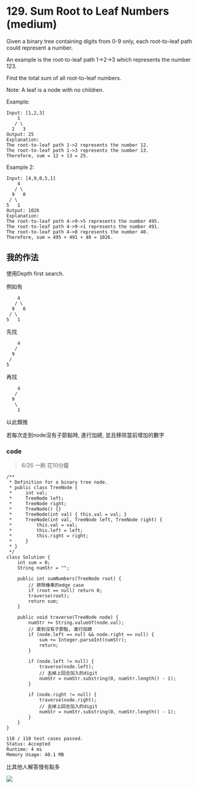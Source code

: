 # 129. Sum Root to Leaf Numbers (medium)

Given a binary tree containing digits from 0-9 only, each root-to-leaf path could represent a number.

An example is the root-to-leaf path 1->2->3 which represents the number 123.

Find the total sum of all root-to-leaf numbers.

Note: A leaf is a node with no children.

Example:
```
Input: [1,2,3]
    1
   / \
  2   3
Output: 25
Explanation:
The root-to-leaf path 1->2 represents the number 12.
The root-to-leaf path 1->3 represents the number 13.
Therefore, sum = 12 + 13 = 25.
```
Example 2:
```
Input: [4,9,0,5,1]
    4
   / \
  9   0
 / \
5   1
Output: 1026
Explanation:
The root-to-leaf path 4->9->5 represents the number 495.
The root-to-leaf path 4->9->1 represents the number 491.
The root-to-leaf path 4->0 represents the number 40.
Therefore, sum = 495 + 491 + 40 = 1026.
```

## 我的作法

使用Depth first search.

例如有 
```
    4
   / \
  9   0
 / \
5   1
```

先找
```
    4
   / 
  9   
 / 
5   
```

再找
```
    4
   / 
  9   
   \
    1
```

以此類推

若每次走到node沒有子節點時, 進行加總, 並且移除當前增加的數字


### code

> 6/26 一刷 花10分鐘

```java=
/**
 * Definition for a binary tree node.
 * public class TreeNode {
 *     int val;
 *     TreeNode left;
 *     TreeNode right;
 *     TreeNode() {}
 *     TreeNode(int val) { this.val = val; }
 *     TreeNode(int val, TreeNode left, TreeNode right) {
 *         this.val = val;
 *         this.left = left;
 *         this.right = right;
 *     }
 * }
 */
class Solution {
    int sum = 0;
    String numStr = "";
    
    public int sumNumbers(TreeNode root) {
        // 排除機車的edge case
        if (root == null) return 0;
        traverse(root);
        return sum;
    }
    
    public void traverse(TreeNode node) {
        numStr += String.valueOf(node.val);
        // 直到沒有子節點, 進行加總
        if (node.left == null && node.right == null) {
            sum += Integer.parseInt(numStr);
            return;
        }
        
        if (node.left != null) {
            traverse(node.left);
            // 去掉上回合加入的digit
            numStr = numStr.substring(0, numStr.length() - 1);
        }
        
        if (node.right != null) {
            traverse(node.right);
            // 去掉上回合加入的digit
            numStr = numStr.substring(0, numStr.length() - 1);
        }
    }
}
```

```
110 / 110 test cases passed.
Status: Accepted
Runtime: 4 ms
Memory Usage: 40.1 MB
```

比其他人解答慢有點多

![](https://i.imgur.com/F0DO29V.png)
